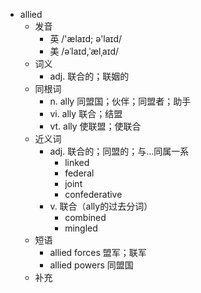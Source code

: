 - allied
  - 发音
    - 英 /'ælaɪd; ə'laɪd/
    - 美 /əˈlaɪd,ˈælˌaɪd/
  - 词义
    - adj. 联合的；联姻的
  - 同根词
    - n. ally 同盟国；伙伴；同盟者；助手
    - vi. ally 联合；结盟
    - vt. ally 使联盟；使联合
  - 近义词
    - adj. 联合的；同盟的；与…同属一系
      - linked
      - federal
      - joint
      - confederative
    - v. 联合（ally的过去分词）
      - combined
      - mingled
  - 短语
    - allied forces 盟军；联军
    - allied powers 同盟国
  - 补充